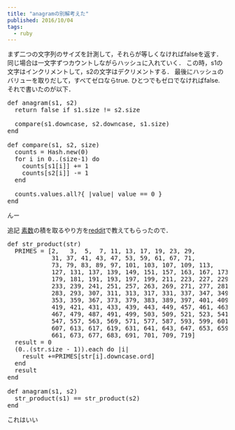 ```yaml
---
title: "anagramの別解考えた"
published: 2016/10/04
tags:
  - ruby
---
```


<p>まず二つの文字列のサイズを計測して，それらが等しくなければfalseを返す．
同じ場合は一文字ずつカウントしながらハッシュに入れていく．
この時，s1の文字はインクリメントして，s2の文字はデクリメントする．
最後にハッシュのバリューを取りだして，すべてゼロならtrue.
ひとつでもゼロでなければfalse.
それで書いたのが以下．</p>

<pre class="code lang-ruby" data-lang="ruby" data-unlink><span class="synPreProc">def</span> <span class="synIdentifier">anagram</span>(s1, s2)
  <span class="synStatement">return</span> <span class="synConstant">false</span> <span class="synStatement">if</span> s1.size != s2.size

  compare(s1.downcase, s2.downcase, s1.size)
<span class="synPreProc">end</span>

<span class="synPreProc">def</span> <span class="synIdentifier">compare</span>(s1, s2, size)
  counts = <span class="synType">Hash</span>.new(<span class="synConstant">0</span>)
  <span class="synStatement">for</span> i <span class="synStatement">in</span> <span class="synConstant">0</span>..(size-<span class="synConstant">1</span>) <span class="synStatement">do</span>
    counts[s1[i]] += <span class="synConstant">1</span>
    counts[s2[i]] -= <span class="synConstant">1</span>
  <span class="synStatement">end</span>

  counts.values.all?{ |<span class="synIdentifier">value</span>| value == <span class="synConstant">0</span> }
<span class="synPreProc">end</span>
</pre>


<p>んー</p>

<p>追記
<a class="keyword" href="http://d.hatena.ne.jp/keyword/%C1%C7%BF%F4">素数</a>の積を取るやり方を<a class="keyword" href="http://d.hatena.ne.jp/keyword/reddit">reddit</a>で教えてもらったので．</p>

<pre class="code lang-ruby" data-lang="ruby" data-unlink><span class="synPreProc">def</span> <span class="synIdentifier">str_product</span>(str)
  <span class="synType">PRIMES</span> = [<span class="synConstant">2</span>,   <span class="synConstant">3</span>,  <span class="synConstant">5</span>,  <span class="synConstant">7</span>, <span class="synConstant">11</span>, <span class="synConstant">13</span>, <span class="synConstant">17</span>, <span class="synConstant">19</span>, <span class="synConstant">23</span>, <span class="synConstant">29</span>,
            <span class="synConstant">31</span>, <span class="synConstant">37</span>, <span class="synConstant">41</span>, <span class="synConstant">43</span>, <span class="synConstant">47</span>, <span class="synConstant">53</span>, <span class="synConstant">59</span>, <span class="synConstant">61</span>, <span class="synConstant">67</span>, <span class="synConstant">71</span>,
            <span class="synConstant">73</span>, <span class="synConstant">79</span>, <span class="synConstant">83</span>, <span class="synConstant">89</span>, <span class="synConstant">97</span>, <span class="synConstant">101</span>, <span class="synConstant">103</span>, <span class="synConstant">107</span>, <span class="synConstant">109</span>, <span class="synConstant">113</span>,
            <span class="synConstant">127</span>, <span class="synConstant">131</span>, <span class="synConstant">137</span>, <span class="synConstant">139</span>, <span class="synConstant">149</span>, <span class="synConstant">151</span>, <span class="synConstant">157</span>, <span class="synConstant">163</span>, <span class="synConstant">167</span>, <span class="synConstant">173</span>,
            <span class="synConstant">179</span>, <span class="synConstant">181</span>, <span class="synConstant">191</span>, <span class="synConstant">193</span>, <span class="synConstant">197</span>, <span class="synConstant">199</span>, <span class="synConstant">211</span>, <span class="synConstant">223</span>, <span class="synConstant">227</span>, <span class="synConstant">229</span>,
            <span class="synConstant">233</span>, <span class="synConstant">239</span>, <span class="synConstant">241</span>, <span class="synConstant">251</span>, <span class="synConstant">257</span>, <span class="synConstant">263</span>, <span class="synConstant">269</span>, <span class="synConstant">271</span>, <span class="synConstant">277</span>, <span class="synConstant">281</span>,
            <span class="synConstant">283</span>, <span class="synConstant">293</span>, <span class="synConstant">307</span>, <span class="synConstant">311</span>, <span class="synConstant">313</span>, <span class="synConstant">317</span>, <span class="synConstant">331</span>, <span class="synConstant">337</span>, <span class="synConstant">347</span>, <span class="synConstant">349</span>,
            <span class="synConstant">353</span>, <span class="synConstant">359</span>, <span class="synConstant">367</span>, <span class="synConstant">373</span>, <span class="synConstant">379</span>, <span class="synConstant">383</span>, <span class="synConstant">389</span>, <span class="synConstant">397</span>, <span class="synConstant">401</span>, <span class="synConstant">409</span>,
            <span class="synConstant">419</span>, <span class="synConstant">421</span>, <span class="synConstant">431</span>, <span class="synConstant">433</span>, <span class="synConstant">439</span>, <span class="synConstant">443</span>, <span class="synConstant">449</span>, <span class="synConstant">457</span>, <span class="synConstant">461</span>, <span class="synConstant">463</span>,
            <span class="synConstant">467</span>, <span class="synConstant">479</span>, <span class="synConstant">487</span>, <span class="synConstant">491</span>, <span class="synConstant">499</span>, <span class="synConstant">503</span>, <span class="synConstant">509</span>, <span class="synConstant">521</span>, <span class="synConstant">523</span>, <span class="synConstant">541</span>,
            <span class="synConstant">547</span>, <span class="synConstant">557</span>, <span class="synConstant">563</span>, <span class="synConstant">569</span>, <span class="synConstant">571</span>, <span class="synConstant">577</span>, <span class="synConstant">587</span>, <span class="synConstant">593</span>, <span class="synConstant">599</span>, <span class="synConstant">601</span>,
            <span class="synConstant">607</span>, <span class="synConstant">613</span>, <span class="synConstant">617</span>, <span class="synConstant">619</span>, <span class="synConstant">631</span>, <span class="synConstant">641</span>, <span class="synConstant">643</span>, <span class="synConstant">647</span>, <span class="synConstant">653</span>, <span class="synConstant">659</span>,
            <span class="synConstant">661</span>, <span class="synConstant">673</span>, <span class="synConstant">677</span>, <span class="synConstant">683</span>, <span class="synConstant">691</span>, <span class="synConstant">701</span>, <span class="synConstant">709</span>, <span class="synConstant">719</span>]
  result = <span class="synConstant">0</span>
  (<span class="synConstant">0</span>..(str.size - <span class="synConstant">1</span>)).each <span class="synStatement">do</span> |<span class="synIdentifier">i</span>|
    result +=<span class="synType">PRIMES</span>[str[i].downcase.ord]
  <span class="synStatement">end</span>
  result
<span class="synPreProc">end</span>

<span class="synPreProc">def</span> <span class="synIdentifier">anagram</span>(s1, s2)
  str_product(s1) == str_product(s2)
<span class="synPreProc">end</span>
</pre>


<p>これはいい</p>

